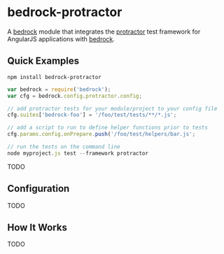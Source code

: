 # bedrock-protractor

A [bedrock][] module that integrates the [protractor][] test framework for
AngularJS applications with [bedrock][].

## Quick Examples

```
npm install bedrock-protractor
```

```js
var bedrock = require('bedrock');
var cfg = bedrock.config.protractor.config;

// add protractor tests for your module/project to your config file
cfg.suites['bedrock-foo'] = '/foo/test/tests/**/*.js';

// add a script to run to define helper functions prior to tests
cfg.params.config.onPrepare.push('/foo/test/helpers/bar.js';

// run the tests on the command line
node myproject.js test --framework protractor
```

TODO

## Configuration

TODO

## How It Works

TODO

[bedrock]: https://github.com/digitalbazaar/bedrock
[protractor]: https://github.com/angular/protractor
